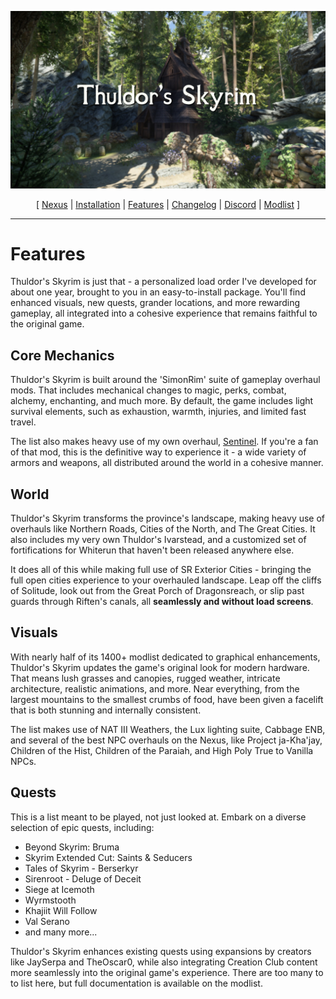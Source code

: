 ![](https://raw.githubusercontent.com/JWoolley00/Thuldors-Skyrim/main/thuldor's%20skyrim.jpg)

<p align="center">
  [ <a href="https://www.nexusmods.com/skyrimspecialedition/mods/116515">Nexus</a> |
    <a href="https://github.com/JWoolley00/Thuldors-Skyrim/blob/main/README.md">Installation</a> |
    <a href="https://github.com/JWoolley00/Thuldors-Skyrim/blob/main/FEATURES.md">Features</a> | 
    <a href="https://github.com/JWoolley00/Thuldors-Skyrim/blob/main/CHANGELOG.md">Changelog</a> | 
    <a href="https://discord.gg/xRrHRsb5e9">Discord</a> | 
    <a href="https://loadorderlibrary.com/lists/thuldors-skyrim">Modlist</a> ]
</p>

---

# Features

Thuldor's Skyrim is just that - a personalized load order I've developed for about one year, brought to you in an easy-to-install package. You'll find enhanced visuals, new quests, grander locations, and more rewarding gameplay, all integrated into a cohesive experience that remains faithful to the original game.

## Core Mechanics

Thuldor's Skyrim is built around the 'SimonRim' suite of gameplay overhaul mods. That includes mechanical changes to magic, perks, combat, alchemy, enchanting, and much more. By default, the game includes light survival elements, such as exhaustion, warmth, injuries, and limited fast travel. 

The list also makes heavy use of my own overhaul, [Sentinel](https://www.nexusmods.com/skyrimspecialedition/mods/100985). If you're a fan of that mod, this is the definitive way to experience it - a wide variety of armors and weapons, all distributed around the world in a cohesive manner. 

## World

Thuldor's Skyrim transforms the province's landscape, making heavy use of overhauls like Northern Roads, Cities of the North, and The Great Cities. It also includes my very own Thuldor's Ivarstead, and a customized set of fortifications for Whiterun that haven't been released anywhere else.

It does all of this while making full use of SR Exterior Cities - bringing the full open cities experience to your overhauled landscape. Leap off the cliffs of Solitude, look out from the Great Porch of Dragonsreach, or slip past guards through Riften's canals, all **seamlessly and without load screens**.

## Visuals

With nearly half of its 1400+ modlist dedicated to graphical enhancements, Thuldor's Skyrim updates the game's original look for modern hardware. That means lush grasses and canopies, rugged weather, intricate architecture, realistic animations, and more. Near everything, from the largest mountains to the smallest crumbs of food, have been given a facelift that is both stunning and internally consistent. 

The list makes use of NAT III Weathers, the Lux lighting suite, Cabbage ENB, and several of the best NPC overhauls on the Nexus, like Project ja-Kha'jay, Children of the Hist, Children of the Paraiah, and High Poly True to Vanilla NPCs.

## Quests

This is a list meant to be played, not just looked at. Embark on a diverse selection of epic quests, including:
* Beyond Skyrim: Bruma
* Skyrim Extended Cut: Saints & Seducers
* Tales of Skyrim - Berserkyr
* Sirenroot - Deluge of Deceit
* Siege at Icemoth
* Wyrmstooth
* Khajiit Will Follow
* Val Serano
* and many more...

Thuldor's Skyrim enhances existing quests using expansions by creators like JaySerpa and TheOscar0, while also integrating Creation Club content more seamlessly into the original game's experience. There are too many to to list here, but full documentation is available on the modlist.
